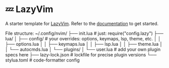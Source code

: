 # 💤 LazyVim

A starter template for [LazyVim](https://github.com/LazyVim/LazyVim).
Refer to the [documentation](https://lazyvim.github.io/installation) to get started.


File structure:
~/.config/nvim/
├── init.lua           # just: require("config.lazy")
├── lua/
│   ├── config/        # your overrides: options, keymaps, lsp, theme, etc.
│   │   ├── options.lua
│   │   ├── keymaps.lua
│   │   ├── lsp.lua
│   │   ├── theme.lua
│   │   └── autocmds.lua
│   └── plugins/
│       └── user.lua   # add your own plugin specs here
├── lazy-lock.json     # lockfile for precise plugin versions
└── stylua.toml        # code-formatter config










